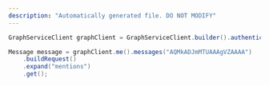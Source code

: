 ```yaml
---
description: "Automatically generated file. DO NOT MODIFY"
---
```

<!-- markdownlint-disable MD041 -->

```java
GraphServiceClient graphClient = GraphServiceClient.builder().authenticationProvider( authProvider ).buildClient();

Message message = graphClient.me().messages("AQMkADJmMTUAAAgVZAAAA")
    .buildRequest()
    .expand("mentions")
    .get();
```
